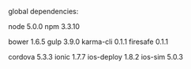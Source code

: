 global dependencies:

node 5.0.0
npm 3.3.10

bower 1.6.5
gulp 3.9.0
karma-cli 0.1.1
firesafe 0.1.1

cordova 5.3.3
ionic 1.7.7
ios-deploy 1.8.2
ios-sim 5.0.3
